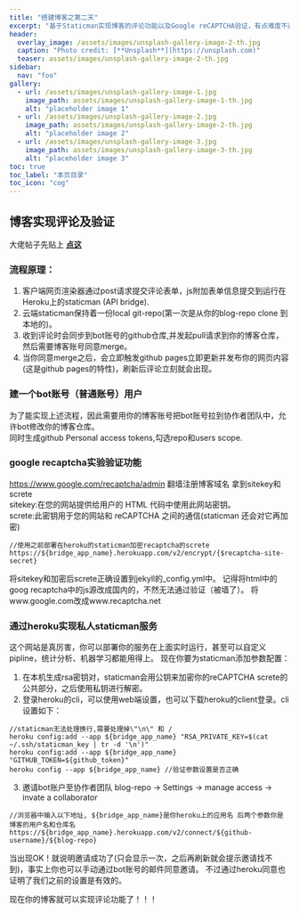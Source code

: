 ```yaml
---
title: "搭建博客之第二天"
excerpt: "基于Staticman实现博客的评论功能以及Google reCAPTCHA验证，有点难度不过当你实现后很有成就感哦！"
header:
  overlay_image: /assets/images/unsplash-gallery-image-2-th.jpg
  caption: "Photo credit: [**Unsplash**](https://unsplash.com)"
  teaser: assets/images/unsplash-gallery-image-2-th.jpg
sidebar:
  nav: "foo"
gallery:
  - url: /assets/images/unsplash-gallery-image-1.jpg
    image_path: assets/images/unsplash-gallery-image-1-th.jpg
    alt: "placeholder image 1"
  - url: /assets/images/unsplash-gallery-image-2.jpg
    image_path: assets/images/unsplash-gallery-image-2-th.jpg
    alt: "placeholder image 2"
  - url: /assets/images/unsplash-gallery-image-3.jpg
    image_path: assets/images/unsplash-gallery-image-3-th.jpg
    alt: "placeholder image 3"
toc: true
toc_label: "本页目录"
toc_icon: "cog"
---
```



## 博客实现评论及验证
大佬帖子先贴上 [**点这**](https://travisdowns.github.io/blog/2020/02/05/now-with-comments.html) <br />
### 流程原理：
1. 客户端网页渲染器通过post请求提交评论表单，js附加表单信息提交到运行在Heroku上的staticman (API bridge).
2. 云端staticman保持着一份local git-repo(第一次是从你的blog-repo clone 到本地的)。
3. 收到评论时会同步到bot账号的github仓库,并发起pull请求到你的博客仓库，然后需要博客账号同意merge。<br />
4. 当你同意merge之后，会立即触发github pages立即更新并发布你的网页内容(这是github pages的特性)，刷新后评论立刻就会出现。




### 建一个bot账号（普通账号）用户
为了能实现上述流程，因此需要用你的博客账号把bot账号拉到协作者团队中，允许bot修改你的博客仓库。 <br />
同时生成github Personal access tokens,勾选repo和users scope.

### google recaptcha实验验证功能
https://www.google.com/recaptcha/admin 翻墙注册博客域名 拿到sitekey和screte <br />
sitekey:在您的网站提供给用户的 HTML 代码中使用此网站密钥。<br />
screte:此密钥用于您的网站和 reCAPTCHA 之间的通信(staticman 还会对它再加密) <br />
```
//使用之前部署在heroku的staticman加密recaptcha的screte
https://${bridge_app_name}.herokuapp.com/v2/encrypt/{$recaptcha-site-secret}
```
将sitekey和加密后screte正确设置到jekyll的_config.yml中。
记得将html中的goog recaptcha中的js源改成国内的，不然无法通过验证（被墙了）。
将www.google.com改成www.recaptcha.net

### 通过heroku实现私人staticman服务
这个网站是真厉害，你可以部署你的服务在上面实时运行，甚至可以自定义pipline，统计分析、机器学习都能用得上。
现在你要为staticman添加参数配置：
1. 在本机生成rsa密钥对，staticman会用公钥来加密你的reCAPTCHA screte的公共部分，之后使用私钥进行解密。
2. 登录heroku的cli，可以使用web端设置，也可以下载heroku的client登录。cli设置如下：
```
//staticman无法处理换行,需要处理掉\"\n\" 和 /
heroku config:add --app ${bridge_app_name} "RSA_PRIVATE_KEY=$(cat ~/.ssh/staticman_key | tr -d '\n')"
heroku config:add --app ${bridge_app_name} "GITHUB_TOKEN=${github_token}"
heroku config --app ${bridge_app_name} //验证参数设置是否正确
```
3. 邀请bot账户至协作者团队 blog-repo -> Settings -> manage access -> invate a collaborator
```
//浏览器中输入以下地址, ${bridge_app_name}是你heroku上的应用名 后两个参数你是博客的用户名和仓库名
https://${bridge_app_name}.herokuapp.com/v2/connect/${github-username}/${blog-repo}
```
当出现OK！就说明邀请成功了(只会显示一次，之后再刷新就会提示邀请找不到)，事实上你也可以手动通过bot账号的邮件同意邀请。
不过通过heroku同意也证明了我们之前的设置是有效的。



现在你的博客就可以实现评论功能了！！！

